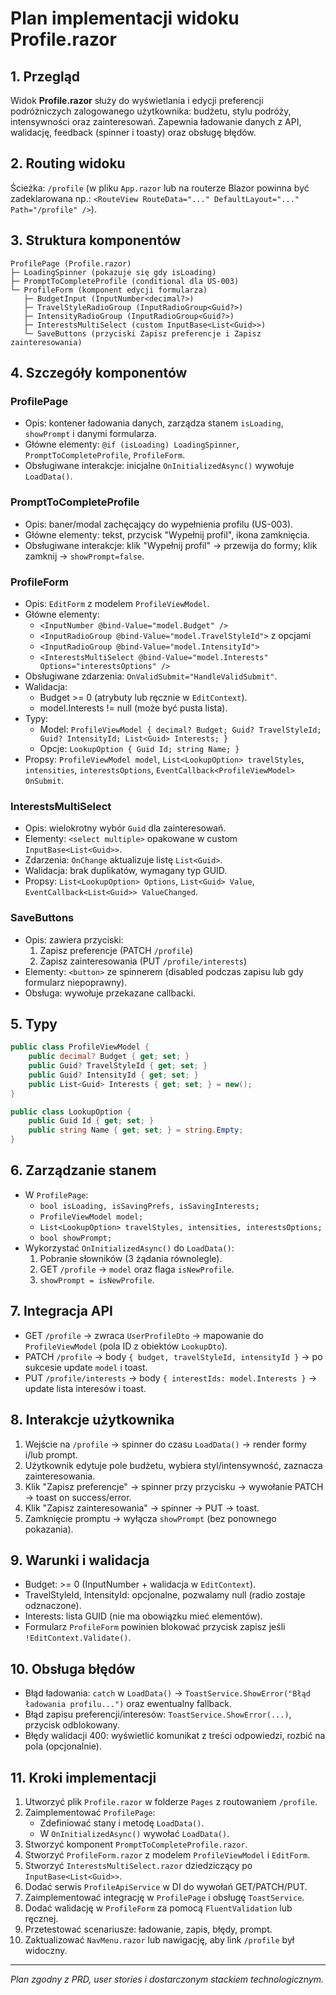 # Plan implementacji widoku Profile.razor

## 1. Przegląd
Widok **Profile.razor** służy do wyświetlania i edycji preferencji podróżniczych zalogowanego użytkownika: budżetu, stylu podróży, intensywności oraz zainteresowań. Zapewnia ładowanie danych z API, walidację, feedback (spinner i toasty) oraz obsługę błędów.

## 2. Routing widoku
Ścieżka: `/profile` (w pliku `App.razor` lub na routerze Blazor powinna być zadeklarowana np.: `<RouteView RouteData="..." DefaultLayout="..." Path="/profile" />`).

## 3. Struktura komponentów
```
ProfilePage (Profile.razor)
├─ LoadingSpinner (pokazuje się gdy isLoading)
├─ PromptToCompleteProfile (conditional dla US-003)
└─ ProfileForm (komponent edycji formularza)
   ├─ BudgetInput (InputNumber<decimal?>)
   ├─ TravelStyleRadioGroup (InputRadioGroup<Guid?>)
   ├─ IntensityRadioGroup (InputRadioGroup<Guid?>)
   ├─ InterestsMultiSelect (custom InputBase<List<Guid>>)
   └─ SaveButtons (przyciski Zapisz preferencje i Zapisz zainteresowania)
```

## 4. Szczegóły komponentów

### ProfilePage
- Opis: kontener ładowania danych, zarządza stanem `isLoading`, `showPrompt` i danymi formularza.
- Główne elementy: `@if (isLoading) LoadingSpinner`, `PromptToCompleteProfile`, `ProfileForm`.
- Obsługiwane interakcje: inicjalne `OnInitializedAsync()` wywołuje `LoadData()`.

### PromptToCompleteProfile
- Opis: baner/modal zachęcający do wypełnienia profilu (US-003).
- Główne elementy: tekst, przycisk "Wypełnij profil", ikona zamknięcia.
- Obsługiwane interakcje: klik "Wypełnij profil" → przewija do formy; klik zamknij → `showPrompt=false`.

### ProfileForm
- Opis: `EditForm` z modelem `ProfileViewModel`.
- Główne elementy:
  - `<InputNumber @bind-Value="model.Budget" />`
  - `<InputRadioGroup @bind-Value="model.TravelStyleId">` z opcjami 
  - `<InputRadioGroup @bind-Value="model.IntensityId">`
  - `<InterestsMultiSelect @bind-Value="model.Interests" Options="interestsOptions" />`
- Obsługiwane zdarzenia: `OnValidSubmit="HandleValidSubmit"`.
- Walidacja:
  - Budget >= 0 (atrybuty lub ręcznie w `EditContext`).
  - model.Interests != null (może być pusta lista).
- Typy:
  - Model: `ProfileViewModel { decimal? Budget; Guid? TravelStyleId; Guid? IntensityId; List<Guid> Interests; }`
  - Opcje: `LookupOption { Guid Id; string Name; }`
- Propsy: `ProfileViewModel model`, `List<LookupOption> travelStyles`, `intensities`, `interestsOptions`, `EventCallback<ProfileViewModel> OnSubmit`.

### InterestsMultiSelect
- Opis: wielokrotny wybór `Guid` dla zainteresowań.
- Elementy: `<select multiple>` opakowane w custom `InputBase<List<Guid>>`.
- Zdarzenia: `OnChange` aktualizuje listę `List<Guid>`.
- Walidacja: brak duplikatów, wymagany typ GUID.
- Propsy: `List<LookupOption> Options`, `List<Guid> Value`, `EventCallback<List<Guid>> ValueChanged`.

### SaveButtons
- Opis: zawiera przyciski:
  1. Zapisz preferencje (PATCH `/profile`)
  2. Zapisz zainteresowania (PUT `/profile/interests`)
- Elementy: `<button>` ze spinnerem (disabled podczas zapisu lub gdy formularz niepoprawny).
- Obsługa: wywołuje przekazane callbacki.

## 5. Typy
```csharp
public class ProfileViewModel {
    public decimal? Budget { get; set; }
    public Guid? TravelStyleId { get; set; }
    public Guid? IntensityId { get; set; }
    public List<Guid> Interests { get; set; } = new();
}

public class LookupOption {
    public Guid Id { get; set; }
    public string Name { get; set; } = string.Empty;
}
```

## 6. Zarządzanie stanem
- W `ProfilePage`:
  - `bool isLoading, isSavingPrefs, isSavingInterests;`
  - `ProfileViewModel model;`
  - `List<LookupOption> travelStyles, intensities, interestsOptions;`
  - `bool showPrompt;`
- Wykorzystać `OnInitializedAsync()` do `LoadData()`:
  1. Pobranie słowników (3 żądania równolegle).
  2. GET `/profile` → `model` oraz flaga `isNewProfile`.
  3. `showPrompt = isNewProfile`.

## 7. Integracja API
- GET `/profile` → zwraca `UserProfileDto` → mapowanie do `ProfileViewModel` (pola ID z obiektów `LookupDto`).
- PATCH `/profile` → body `{ budget, travelStyleId, intensityId }` → po sukcesie update `model` i toast.
- PUT `/profile/interests` → body `{ interestIds: model.Interests }` → update lista interesów i toast.

## 8. Interakcje użytkownika
1. Wejście na `/profile` → spinner do czasu `LoadData()` → render formy i/lub prompt.
2. Użytkownik edytuje pole budżetu, wybiera styl/intensywność, zaznacza zainteresowania.
3. Klik "Zapisz preferencje" → spinner przy przycisku → wywołanie PATCH → toast on success/error.
4. Klik "Zapisz zainteresowania" → spinner → PUT → toast.
5. Zamknięcie promptu → wyłącza `showPrompt` (bez ponownego pokazania).

## 9. Warunki i walidacja
- Budget: >= 0 (InputNumber + walidacja w `EditContext`).
- TravelStyleId, IntensityId: opcjonalne, pozwalamy null (radio zostaje odznaczone).
- Interests: lista GUID (nie ma obowiązku mieć elementów).
- Formularz `ProfileForm` powinien blokować przycisk zapisz jeśli `!EditContext.Validate()`.

## 10. Obsługa błędów
- Błąd ładowania: `catch` w `LoadData()` → `ToastService.ShowError("Błąd ładowania profilu...")` oraz ewentualny fallback.
- Błąd zapisu preferencji/interesów: `ToastService.ShowError(...)`, przycisk odblokowany.
- Błędy walidacji 400: wyświetlić komunikat z treści odpowiedzi, rozbić na pola (opcjonalnie).

## 11. Kroki implementacji
1. Utworzyć plik `Profile.razor` w folderze `Pages` z routowaniem `/profile`.
2. Zaimplementować `ProfilePage`:
   - Zdefiniować stany i metodę `LoadData()`.
   - W `OnInitializedAsync()` wywołać `LoadData()`.
3. Stworzyć komponent `PromptToCompleteProfile.razor`.
4. Stworzyć `ProfileForm.razor` z modelem `ProfileViewModel` i `EditForm`.
5. Stworzyć `InterestsMultiSelect.razor` dziedziczący po `InputBase<List<Guid>>`.
6. Dodać serwis `ProfileApiService` w DI do wywołań GET/PATCH/PUT.
7. Zaimplementować integrację w `ProfilePage` i obsługę `ToastService`.
8. Dodać walidację w `ProfileForm` za pomocą `FluentValidation` lub ręcznej.
9. Przetestować scenariusze: ładowanie, zapis, błędy, prompt.
10. Zaktualizować `NavMenu.razor` lub nawigację, aby link `/profile` był widoczny.

---
*Plan zgodny z PRD, user stories i dostarczonym stackiem technologicznym.* 
